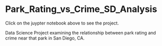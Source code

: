 # Park_Rating_vs_Crime_SD_Analysis
Click on the juypter notebook above to see the project.

Data Science Project examining the relationship between park rating and crime near that park in San Diego, CA.

